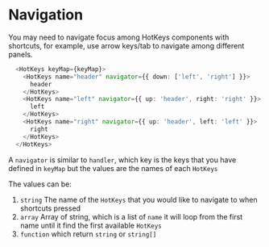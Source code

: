 # Navigation

You may need to navigate focus among HotKeys components with shortcuts, for example, use arrow keys/tab to navigate among different panels.

```typescript
  <HotKeys keyMap={keyMap}>
    <HotKeys name="header" navigator={{ down: ['left', 'right'] }}>
      header
    </HotKeys>
    <HotKeys name="left" navigator={{ up: 'header', right: 'right' }}>
      left
    </HotKeys>
    <HotKeys name="right" navigator={{ up: 'header', left: 'left' }}>
      right
    </HotKeys>
  </HotKeys>
```

A `navigator` is similar to `handler`, which key is the keys that you have defined in `keyMap` but the values are the names of each `HotKeys` 

The values can be:

1. `string` The name of the `HotKeys` that you would like to navigate to when shortcuts pressed
2. `array` Array of string, which is a list of `name` it will loop from the first name until it find the first available `HotKeys`
3. `function` which return `string` or `string[]`


